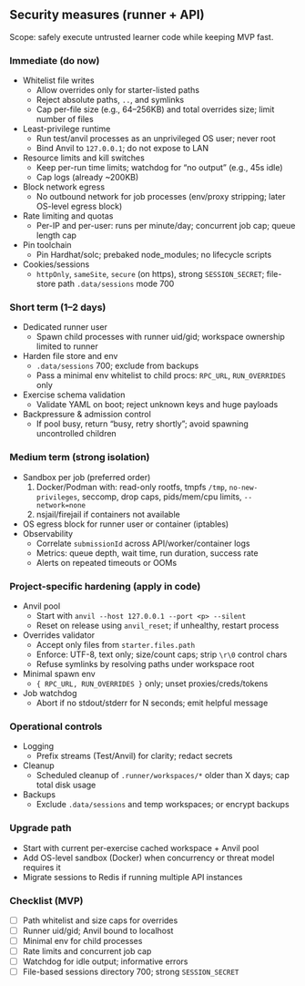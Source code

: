 ## Security measures (runner + API)

Scope: safely execute untrusted learner code while keeping MVP fast.

### Immediate (do now)
- Whitelist file writes
  - Allow overrides only for starter-listed paths
  - Reject absolute paths, `..`, and symlinks
  - Cap per-file size (e.g., 64–256KB) and total overrides size; limit number of files
- Least-privilege runtime
  - Run test/anvil processes as an unprivileged OS user; never root
  - Bind Anvil to `127.0.0.1`; do not expose to LAN
- Resource limits and kill switches
  - Keep per-run time limits; watchdog for “no output” (e.g., 45s idle)
  - Cap logs (already ~200KB)
- Block network egress
  - No outbound network for job processes (env/proxy stripping; later OS-level egress block)
- Rate limiting and quotas
  - Per-IP and per-user: runs per minute/day; concurrent job cap; queue length cap
- Pin toolchain
  - Pin Hardhat/solc; prebaked node_modules; no lifecycle scripts
- Cookies/sessions
  - `httpOnly`, `sameSite`, `secure` (on https), strong `SESSION_SECRET`; file-store path `.data/sessions` mode 700

### Short term (1–2 days)
- Dedicated runner user
  - Spawn child processes with runner uid/gid; workspace ownership limited to runner
- Harden file store and env
  - `.data/sessions` 700; exclude from backups
  - Pass a minimal env whitelist to child procs: `RPC_URL`, `RUN_OVERRIDES` only
- Exercise schema validation
  - Validate YAML on boot; reject unknown keys and huge payloads
- Backpressure & admission control
  - If pool busy, return “busy, retry shortly”; avoid spawning uncontrolled children

### Medium term (strong isolation)
- Sandbox per job (preferred order)
  1) Docker/Podman with: read-only rootfs, tmpfs `/tmp`, `no-new-privileges`, seccomp, drop caps, pids/mem/cpu limits, `--network=none`
  2) nsjail/firejail if containers not available
- OS egress block for runner user or container (iptables)
- Observability
  - Correlate `submissionId` across API/worker/container logs
  - Metrics: queue depth, wait time, run duration, success rate
  - Alerts on repeated timeouts or OOMs

### Project-specific hardening (apply in code)
- Anvil pool
  - Start with `anvil --host 127.0.0.1 --port <p> --silent`
  - Reset on release using `anvil_reset`; if unhealthy, restart process
- Overrides validator
  - Accept only files from `starter.files.path`
  - Enforce: UTF-8, text only; size/count caps; strip `\r\0` control chars
  - Refuse symlinks by resolving paths under workspace root
- Minimal spawn env
  - `{ RPC_URL, RUN_OVERRIDES }` only; unset proxies/creds/tokens
- Job watchdog
  - Abort if no stdout/stderr for N seconds; emit helpful message

### Operational controls
- Logging
  - Prefix streams (Test/Anvil) for clarity; redact secrets
- Cleanup
  - Scheduled cleanup of `.runner/workspaces/*` older than X days; cap total disk usage
- Backups
  - Exclude `.data/sessions` and temp workspaces; or encrypt backups

### Upgrade path
- Start with current per-exercise cached workspace + Anvil pool
- Add OS-level sandbox (Docker) when concurrency or threat model requires it
- Migrate sessions to Redis if running multiple API instances

### Checklist (MVP)
- [ ] Path whitelist and size caps for overrides
- [ ] Runner uid/gid; Anvil bound to localhost
- [ ] Minimal env for child processes
- [ ] Rate limits and concurrent job cap
- [ ] Watchdog for idle output; informative errors
- [ ] File-based sessions directory 700; strong `SESSION_SECRET`
